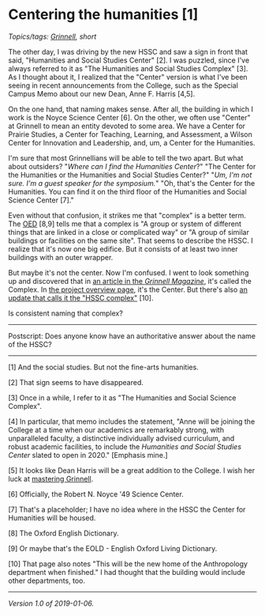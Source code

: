 Centering the humanities [1]
============================

*Topics/tags: [Grinnell](index-grinnell), short*

The other day, I was driving by the new HSSC and saw a sign in front
that said, "Humanities and Social Studies Center" [2].  I was puzzled,
since I've always referred to it as "The Humanities and Social Studies
Complex" [3].  As I thought about it, I realized that the "Center"
version is what I've been seeing in recent announcements from the
College, such as the Special Campus Memo about our new Dean, Anne
F. Harris [4,5].

On the one hand, that naming makes sense.  After all, the building
in which I work is the Noyce Science Center [6].  On the other, we
often use "Center" at Grinnell to mean an entity devoted to some area.
We have a Center for Prairie Studies, a Center for Teaching, Learning,
and Assessment, a Wilson Center for Innovation and Leadership, and, um,
a Center for the Humanities.

I'm sure that most Grinnellians will be able to tell the two apart.
But what about outsiders?  "_Where can I find the Humanities Center_?"
"The Center for the Humanities or the Humanities and Social Studies
Center?"  "_Um, I'm not sure.  I'm a guest speaker for the symposium._"
"Oh, that's the Center for the Humanities.  You can find it on the third
floor of the Humanities and Social Science Center [7]."

Even without that confusion, it strikes me that "complex" is a better
term. The [OED](https://en.oxforddictionaries.com/definition/complex)
[8,9] tells me that a complex is "A group or system of different things
that are linked in a close or complicated way" or "A group of similar
buildings or facilities on the same site".  That seems to describe
the HSSC.  I realize that it's now one big edifice.  But it consists of
at least two inner buildings with an outer wrapper.

But maybe it's not the center.  Now I'm confused.  I went to look
something up and discovered that in [an article in the _Grinnell
Magazine_](http://magazine.grinnell.edu/learningspaces/arh-carnegie/faq),
it's called the Complex.  In [the project overview
page](http://comm.sites.grinnell.edu/hssc-project-overview/),
it's the Center.  But there's also [an update that calls it the "HSSC
complex"](https://www.grinnell.edu/news/hssc-construction) [10].

Is consistent naming that complex?

---

Postscript: Does anyone know have an authoritative answer about the name
of the HSSC?

---

[1] And the social studies.  But not the fine-arts humanities.

[2] That sign seems to have disappeared.

[3] Once in a while, I refer to it as "The Humanities and Social
Science Complex".

[4] In particular, that memo includes the statement, "Anne will be
joining the College at a time when our academics are remarkably strong,
with unparalleled faculty, a distinctive individually advised curriculum,
and robust academic facilities, to include the *Humanities and Social
Studies Center* slated to open in 2020."  [Emphasis mine.]

[5] It looks like Dean Harris will be a great addition to the College.
I wish her luck at [mastering Grinnell](mastering-grinnell).

[6] Officially, the Robert N. Noyce '49 Science Center.

[7] That's a placeholder; I have no idea where in the HSSC the Center for
Humanities will be housed.

[8] The Oxford English Dictionary.

[9] Or maybe that's the EOLD - English Oxford Living Dictionary.

[10] That page also notes "This will be the new home of the Anthropology
department when finished."  I had thought that the building would include
other departments, too.

---

*Version 1.0 of 2019-01-06.*
